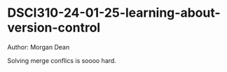 # DSCI310-24-01-25-learning-about-version-control

Author: Morgan Dean

Solving merge conflics is soooo hard.
